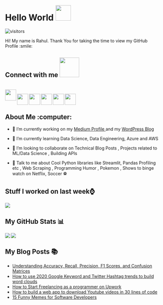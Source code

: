 # Hello World <img src = "https://raw.githubusercontent.com/MartinHeinz/MartinHeinz/master/wave.gif" width = 50px>
![visitors](https://visitor-badge.glitch.me/badge?page_id=rahulbanerjee26.rahulbanerjee261)

<div size='20px'> Hi! My name is Rahul. Thank You for taking the time to view my GitHub Profile :smile: 
<h2> Connect with me <img src='https://raw.githubusercontent.com/ShahriarShafin/ShahriarShafin/main/Assets/handshake.gif' width="64px"> </h2>
<br>
<a href='https://www.linkedin.com/in/rahulbanerjee2699/'> <img width = '36px' align= 'left' src="https://github.com/rahuldkjain/github-profile-readme-generator/blob/master/src/images/icons/Social/linked-in-alt.svg" /> </a>
  
<a href = 'https://rahul1999.medium.com/'> <img  width='36px' align= 'left' src="https://github.com/rahuldkjain/github-profile-readme-generator/blob/master/src/images/icons/Social/medium.svg" > </a>

<a href = 'https://realpythonproject.com'> <img  width='36px' align= 'left' src="https://github.com/rahuldkjain/github-profile-readme-generator/blob/master/src/images/icons/Social/wordpress.svg"> </a>

<a href = 'https://rahul1999.medium.com/'> <img  width='36px' align= 'left' src="https://github.com/rahuldkjain/github-profile-readme-generator/blob/master/src/images/icons/Social/medium.svg"> </a>

<a href = 'https://twitter.com/rahulbanerjee99'> <img  width='36px' align= 'left' src="https://github.com/rahuldkjain/github-profile-readme-generator/blob/master/src/images/icons/Social/twitter-alt.svg"> </a>

<a href = 'https://github.com/rahulbanerjee26'> <img  width='36px' align= 'left' src="https://github.com/rahuldkjain/github-profile-readme-generator/blob/master/src/images/icons/Social/github.svg"> </a>
<br>
<br>

<h2> About Me :computer: </h2>

- 🔭 I’m currently working on my <a href= 'https://rahul1999.medium.com/'> Medium Profile </a> and my <a href = 'https://www.realpythonproject.com/'> WordPress Blog </a>

- 🌱 I’m currently learning Data Science, Data Engineering, Azure and AWS

- 👯 I’m looking to collaborate on Technical Blog Posts , Projects related to ML/Data Science , Building APIs

- 💬 Talk to me about Cool Python libraries like Streamlit, Pandas Profiling etc , Web Scraping , Programming Humor , Pokemon , Shows to binge watch on Netflix, Soccer :soccer:
</div>

## Stuff I worked on last week⌚
<a href="https://github.com/anuraghazra/github-readme-stats">
  <img align="center" src="https://github-readme-stats.vercel.app/api/wakatime?username=@rahulbanerjee26&compact=True"/>
</a>

## My GitHub Stats 📊
<a href="https://github.com/anuraghazra/github-readme-stats">
  <img align="left" src="https://github-readme-stats.vercel.app/api?username=rahulbanerjee26&count_private=true&show_icons=true&theme=radical" />
</a>
<a href="https://github.com/anuraghazra/convoychat">
  <img align="center" src="https://github-readme-stats.vercel.app/api/top-langs/?username=rahulbanerjee26" />
</a>

## My Blog Posts :books:
<!-- BLOG-POST-LIST:START -->
- [Understanding Accuracy, Recall, Precision, F1 Scores, and Confusion Matrices](https://www.realpythonproject.com/understanding-accuracy-recall-precision-f1-scores-and-confusion-matrices/?utm_source=rss&utm_medium=rss&utm_campaign=understanding-accuracy-recall-precision-f1-scores-and-confusion-matrices)
- [How to use 2020 Google Keyword and Twitter Hashtag trends to build word clouds](https://www.realpythonproject.com/how-to-use-2020-google-keyword-and-twitter-hashtag-trends-to-build-word-clouds/?utm_source=rss&utm_medium=rss&utm_campaign=how-to-use-2020-google-keyword-and-twitter-hashtag-trends-to-build-word-clouds)
- [How to Start Freelancing as a programmer on Upwork](https://www.realpythonproject.com/how-to-start-freelancing-as-a-programmer-on-upwork/?utm_source=rss&utm_medium=rss&utm_campaign=how-to-start-freelancing-as-a-programmer-on-upwork)
- [How to build a web app to download Youtube videos in 30 lines of code](https://www.realpythonproject.com/how-to-build-a-web-app-to-download-youtube-videos-in-30-lines-of-code/?utm_source=rss&utm_medium=rss&utm_campaign=how-to-build-a-web-app-to-download-youtube-videos-in-30-lines-of-code)
- [15 Funny Memes for Software Developers](https://www.realpythonproject.com/15-funny-memes-for-software-developers/?utm_source=rss&utm_medium=rss&utm_campaign=15-funny-memes-for-software-developers)
<!-- BLOG-POST-LIST:END -->



 

